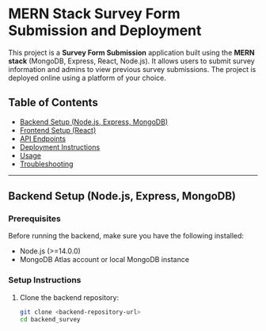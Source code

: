 # MERN Stack Survey Form Submission and Deployment

This project is a **Survey Form Submission** application built using the **MERN stack** (MongoDB, Express, React, Node.js). It allows users to submit survey information and admins to view previous survey submissions. The project is deployed online using a platform of your choice.

## Table of Contents

- [Backend Setup (Node.js, Express, MongoDB)](#backend-setup-nodejs-express-mongodb)
- [Frontend Setup (React)](#frontend-setup-react)
- [API Endpoints](#api-endpoints)
- [Deployment Instructions](#deployment-instructions)
- [Usage](#usage)
- [Troubleshooting](#troubleshooting)

---

## Backend Setup (Node.js, Express, MongoDB)

### Prerequisites

Before running the backend, make sure you have the following installed:

- Node.js (>=14.0.0)
- MongoDB Atlas account or local MongoDB instance

### Setup Instructions

1. Clone the backend repository:

   ```bash
   git clone <backend-repository-url>
   cd backend_survey
